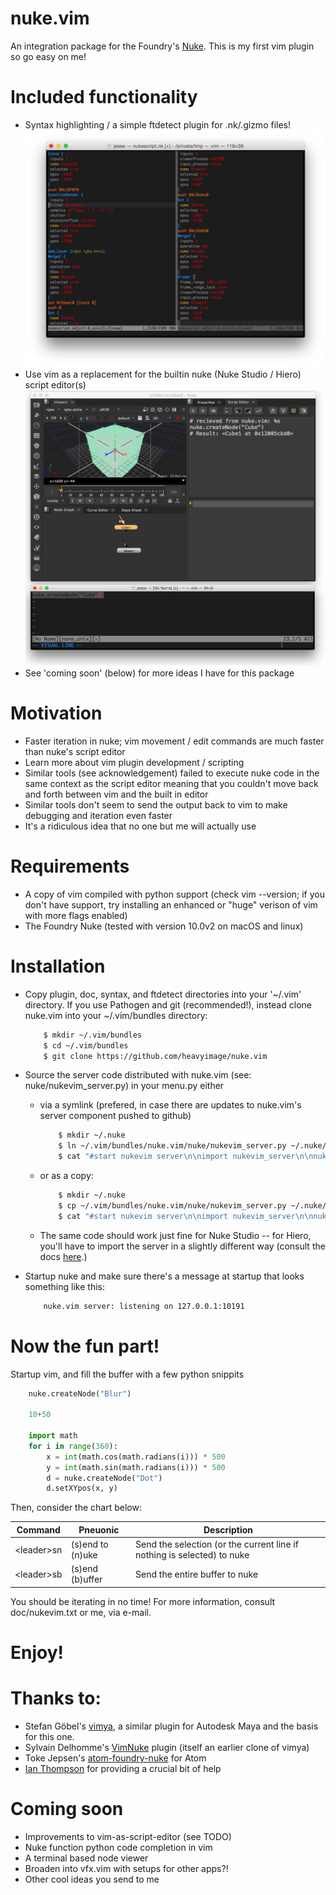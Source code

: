 # nuke.vim
An integration package for the Foundry's [Nuke](https://www.thefoundry.co.uk/products/nuke/).  This is my first vim plugin so go easy on me!

# Included functionality
* Syntax highlighting / a simple ftdetect plugin for .nk/.gizmo files!
![Screenshot 1 of nuke.vim](https://github.com/heavyimage/nuke.vim/blob/master/doc/syntax.png "Screenshot of syntax hilighting")
* Use vim as a replacement for the builtin nuke (Nuke Studio / Hiero) script editor(s)
![Screenshot 2 of nuke.vim](https://github.com/heavyimage/nuke.vim/blob/master/doc/scriptediting.png "Screenshot of using vim as a replacement for the script editor")
* See 'coming soon' (below) for more ideas I have for this package

# Motivation
* Faster iteration in nuke; vim movement / edit commands are much faster than nuke's script editor
* Learn more about vim plugin development / scripting
* Similar tools (see acknowledgement) failed to execute nuke code in the same context as the script editor meaning that you couldn't move back and forth between vim and the built in editor
* Similar tools don't seem to send the output back to vim to make debugging and iteration even faster
* It's a ridiculous idea that no one but me will actually use

# Requirements
* A copy of vim compiled with python support (check vim --version; if you don't have support, try installing an enhanced or "huge" verison of vim with more flags enabled)
* The Foundry Nuke (tested with version 10.0v2 on macOS and linux)

# Installation

* Copy plugin, doc, syntax, and ftdetect directories into your '~/.vim' directory.  If you use Pathogen and git (recommended!), instead clone nuke.vim into your ~/.vim/bundles directory:

	```bash
	    $ mkdir ~/.vim/bundles
	    $ cd ~/.vim/bundles
	    $ git clone https://github.com/heavyimage/nuke.vim
	```

* Source the server code distributed with nuke.vim (see: nuke/nukevim_server.py) in your menu.py either

    * via a symlink (prefered, in case there are updates to nuke.vim's server component pushed to github)

        ```bash
            $ mkdir ~/.nuke
            $ ln ~/.vim/bundles/nuke.vim/nuke/nukevim_server.py ~/.nuke/nukevim_server.py
            $ cat "#start nukevim server\n\nimport nukevim_server\n\nnukevim_server.start()" >> ~/.nuke/menu.py
        ```

    * or as a copy:

        ```bash
            $ mkdir ~/.nuke
            $ cp ~/.vim/bundles/nuke.vim/nuke/nukevim_server.py ~/.nuke/
            $ cat "#start nukevim server\n\nimport nukevim_server\n\nnukevim_server.start()" >> ~/.nuke/menu.py
        ```

    * The same code should work just fine for Nuke Studio -- for Hiero, you'll have to import the server in a slightly different way (consult the docs [here](https://www.thefoundry.co.uk/products/hiero/developers/1.8/hieropythondevguide/setup.html "Maniupulating the hiero plugin path").)

* Startup nuke and make sure there's a message at startup that looks something like this:
    ```bash
        nuke.vim server: listening on 127.0.0.1:10191
    ```

# Now the fun part!

Startup vim, and fill the buffer with a few python snippits

```python
    nuke.createNode("Blur")

    10+50

    import math
    for i in range(360):
        x = int(math.cos(math.radians(i))) * 500
        y = int(math.sin(math.radians(i))) * 500
        d = nuke.createNode("Dot")
        d.setXYpos(x, y)
```

Then, consider the chart below:

| Command | Pneuonic | Description |
| --- | --- | --- |
| \<leader\>sn | (s)end to (n)uke | Send the selection (or the current line if nothing is selected) to nuke |
| \<leader\>sb | (s)end (b)uffer | Send the entire buffer to nuke |

You should be iterating in no time!  For more information, consult doc/nukevim.txt or me, via e-mail.

# Enjoy!

# Thanks to:
* Stefan Göbel's [vimya](http://www.vim.org/scripts/script.php?script_id=2626), a similar plugin for Autodesk Maya and the basis for this one.
* Sylvain Delhomme's [VimNuke](https://bitbucket.org/sydh/vimnuke) plugin (itself an earlier clone of vimya)
* Toke Jepsen's [atom-foundry-nuke](https://github.com/tokejepsen/atom-foundry-nuke) for Atom
* [Ian Thompson](https://github.com/quornian) for providing a crucial bit of help

# Coming soon
* Improvements to vim-as-script-editor (see TODO)
* Nuke function python code completion in vim
* A terminal based node viewer
* Broaden into vfx.vim with setups for other apps?!
* Other cool ideas you send to me
